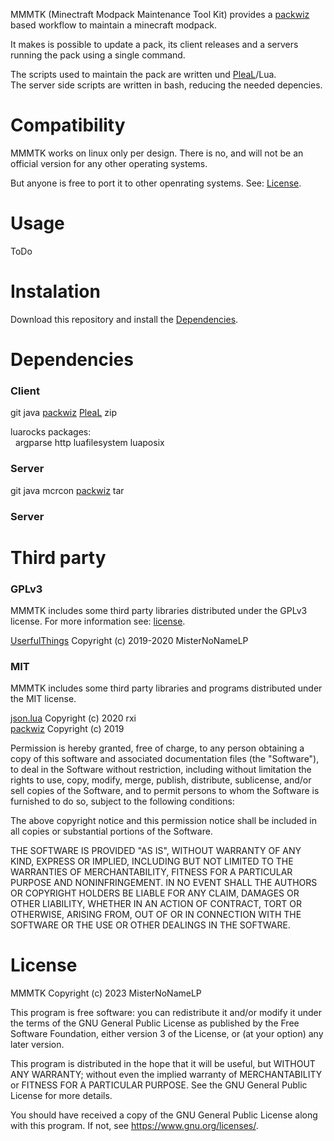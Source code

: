 MMMTK (Minectraft Modpack Maintenance Tool Kit) provides a [packwiz](https://github.com/packwiz/packwiz) based workflow to maintain a minecraft modpack.

It makes is possible to update a pack, its client releases and a servers running the pack using a single command.

The scripts used to maintain the pack are written und [PleaL](https://github.com/MisterNoNameLP/PleaL)/Lua.  
The server side scripts are written in bash, reducing the needed depencies. 

# Compatibility
MMMTK works on linux only per design. There is no, and will not be an official version for any other operating systems.

But anyone is free to port it to other openrating systems. See: [License](/LICENSE).

# Usage
ToDo

# Instalation
Download this repository and install the [Dependencies](#dependencies).

# Dependencies
### Client
git
java
[packwiz](https://github.com/packwiz/packwiz)
[PleaL](https://github.com/MisterNoNameLP/PleaL)
zip

luarocks packages:  
&nbsp; argparse
http
luafilesystem
luaposix

### Server
git
java
mcrcon
[packwiz](https://github.com/packwiz/packwiz)
tar



### Server

# Third party
### GPLv3
MMMTK includes some third party libraries distributed under the GPLv3 license. For more information see: [license](/LICENSE).

[UserfulThings](https://github.com/MisterNoNameLP/UsefulThings) Copyright (c)  2019-2020 MisterNoNameLP 

### MIT
MMMTK includes some third party libraries and programs distributed under the MIT license.

[json.lua](https://github.com/rxi/json.lua) Copyright (c) 2020 rxi  
[packwiz](https://github.com/packwiz/packwiz)  Copyright (c) 2019

Permission is hereby granted, free of charge, to any person obtaining a copy of
this software and associated documentation files (the "Software"), to deal in
the Software without restriction, including without limitation the rights to
use, copy, modify, merge, publish, distribute, sublicense, and/or sell copies
of the Software, and to permit persons to whom the Software is furnished to do
so, subject to the following conditions:

The above copyright notice and this permission notice shall be included in all
copies or substantial portions of the Software.

THE SOFTWARE IS PROVIDED "AS IS", WITHOUT WARRANTY OF ANY KIND, EXPRESS OR
IMPLIED, INCLUDING BUT NOT LIMITED TO THE WARRANTIES OF MERCHANTABILITY,
FITNESS FOR A PARTICULAR PURPOSE AND NONINFRINGEMENT. IN NO EVENT SHALL THE
AUTHORS OR COPYRIGHT HOLDERS BE LIABLE FOR ANY CLAIM, DAMAGES OR OTHER
LIABILITY, WHETHER IN AN ACTION OF CONTRACT, TORT OR OTHERWISE, ARISING FROM,
OUT OF OR IN CONNECTION WITH THE SOFTWARE OR THE USE OR OTHER DEALINGS IN THE
SOFTWARE.

# License
MMMTK Copyright (c) 2023 MisterNoNameLP

This program is free software: you can redistribute it and/or modify
it under the terms of the GNU General Public License as published by
the Free Software Foundation, either version 3 of the License, or
(at your option) any later version.

This program is distributed in the hope that it will be useful,
but WITHOUT ANY WARRANTY; without even the implied warranty of
MERCHANTABILITY or FITNESS FOR A PARTICULAR PURPOSE.  See the
GNU General Public License for more details.

You should have received a copy of the GNU General Public License
along with this program.  If not, see <https://www.gnu.org/licenses/>.